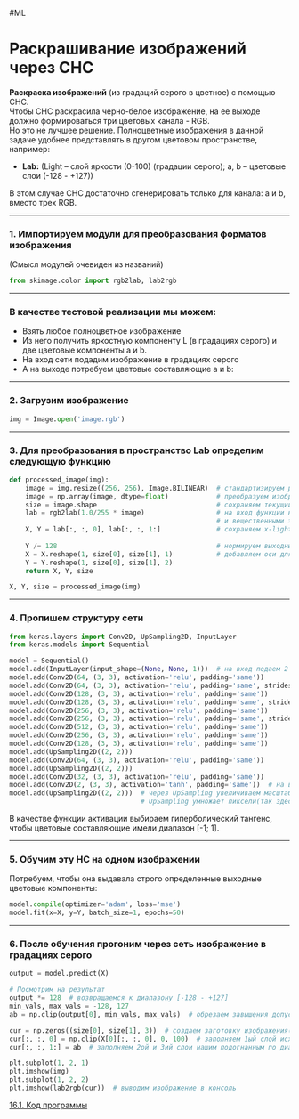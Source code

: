 #ML

# Раскрашивание изображений через СНС

**Раскраска изображений** (из градаций серого в цветное) с помощью СНС.  
Чтобы СНС раскрасила черно-белое изображение, на ее выходе должно формироваться три цветовых канала - RGB.  
Но это не лучшее решение. Полноцветные изображения в данной задаче удобнее представлять в другом цветовом пространстве, например:

- **Lab:** (Light – слой яркости (0-100) (градации серого); a, b – цветовые слои (-128 - +127))

В этом случае СНС достаточно сгенерировать только для канала: a и b, вместо трех RGB.

---

### 1. Импортируем модули для преобразования форматов изображения

(Смысл модулей очевиден из названий)

```python
from skimage.color import rgb2lab, lab2rgb
```

---

### В качестве тестовой реализации мы можем:

- Взять любое полноцветное изображение
- Из него получить яркостную компоненту L (в градациях серого) и две цветовые компоненты a и b.
- На вход сети подадим изображение в градациях серого
- А на выходе потребуем цветовые составляющие a и b:

---

### 2. Загрузим изображение

```python
img = Image.open('image.rgb')
```

---

### 3. Для преобразования в пространство Lab определим следующую функцию

```python
def processed_image(img):
    image = img.resize((256, 256), Image.BILINEAR)  # стандартизируем размер
    image = np.array(image, dtype=float)            # преобразуем изображение в массив numpy
    size = image.shape                              # сохраняем текущий размер матрицы
    lab = rgb2lab(1.0/255 * image)                  # на вход функции нужно передавать изображение с компонентами RGB 
                                                    # и вещественными значениями пикселей от 0 до 1
    X, Y = lab[:, :, 0], lab[:, :, 1:]              # сохраняем x-light, y-(a,b)
    
    Y /= 128                                        # нормируем выходные значение в диапазон от -1 до 1
    X = X.reshape(1, size[0], size[1], 1)           # добавляем оси для батча(asix0) и цветовых каналов(вход-light-1, выход-ab-2)
    Y = Y.reshape(1, size[0], size[1], 2)
    return X, Y, size

X, Y, size = processed_image(img)
```

---

### 4. Пропишем структуру сети

```python
from keras.layers import Conv2D, UpSampling2D, InputLayer
from keras.models import Sequential

model = Sequential()
model.add(InputLayer(input_shape=(None, None, 1)))  # на вход подаем 2 мерную матрицу(ось z = 1)
model.add(Conv2D(64, (3, 3), activation='relu', padding='same'))
model.add(Conv2D(64, (3, 3), activation='relu', padding='same', strides=2))
model.add(Conv2D(128, (3, 3), activation='relu', padding='same'))
model.add(Conv2D(128, (3, 3), activation='relu', padding='same', strides=2))
model.add(Conv2D(256, (3, 3), activation='relu', padding='same'))
model.add(Conv2D(256, (3, 3), activation='relu', padding='same', strides=2))  # с помощью страйдов(пропусков пикселей) уменьшаем постепенно масштаб в 2**3 раза
model.add(Conv2D(512, (3, 3), activation='relu', padding='same'))
model.add(Conv2D(256, (3, 3), activation='relu', padding='same'))
model.add(Conv2D(128, (3, 3), activation='relu', padding='same'))
model.add(UpSampling2D((2, 2)))
model.add(Conv2D(64, (3, 3), activation='relu', padding='same'))
model.add(UpSampling2D((2, 2)))
model.add(Conv2D(32, (3, 3), activation='relu', padding='same'))
model.add(Conv2D(2, (3, 3), activation='tanh', padding='same'))  # на выходе получаем представление из 2 карт признаков a и b.
model.add(UpSampling2D((2, 2)))  # через UpSampling увеличиваем масштаб изображения в те же 2**3 раза.
                                 # UpSampling умножает пиксели(так здесь из 1 делает 2х2)
```

В качестве функции активации выбираем гиперболический тангенс, чтобы цветовые составляющие имели диапазон [-1; 1].

---

### 5. Обучим эту НС на одном изображении

Потребуем, чтобы она выдавала строго определенные выходные цветовые компоненты:

```python
model.compile(optimizer='adam', loss='mse')
model.fit(x=X, y=Y, batch_size=1, epochs=50)
```

---

### 6. После обучения прогоним через сеть изображение в градациях серого

```python
output = model.predict(X)

# Посмотрим на результат
output *= 128  # возвращаемся к диапазону [-128 - +127]
min_vals, max_vals = -128, 127
ab = np.clip(output[0], min_vals, max_vals)  # обрезаем завышения допустимого диапазона

cur = np.zeros((size[0], size[1], 3))  # создаем заготовку изображения(матрицу с размерами size по пикселям, и 3 слоя в глубину)
cur[:, :, 0] = np.clip(X[0][:, :, 0], 0, 100)  # заполняем 1ый слой исходным слоем яркости(зачем-то опять обрезаем края которых там и нет)
cur[:, :, 1:] = ab  # заполняем 2ой и 3ий слои нашим подогнанным по диапазону тензором из 2 карт признаков.

plt.subplot(1, 2, 1)
plt.imshow(img)
plt.subplot(1, 2, 2)
plt.imshow(lab2rgb(cur))  # выводим изображение в консоль
```

[16.1. Код программы](1.%20Languages/Python/Нейронные%20сети/Сверточные%20нейронные%20сети/16.1.%20Код%20программы.md)